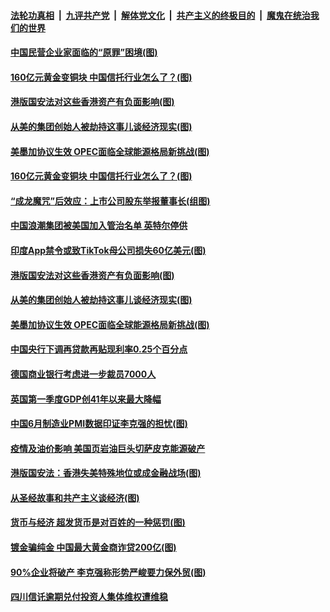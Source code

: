 ####  [法轮功真相](../../../../basic/blob/master/README.md?t=07022102) &nbsp;|&nbsp; [九评共产党](../../../../9ping.md/blob/master/README.md?t=07022102) &nbsp;|&nbsp; [解体党文化](../../../../jtdwh.md/blob/master/README.md?t=07022102)  &nbsp;|&nbsp; [共产主义的终极目的](../../../../gczydzjmd.md/blob/master/README.md?t=07022102) &nbsp;|&nbsp; [魔鬼在统治我们的世界](../../../../mgztzwmdsj.md/blob/master/README.md?t=07022102) 

#### [中国民营企业家面临的“原罪”困境(图)](../pages/p5/938453.md?t=07022102) 


#### [160亿元黄金变铜块 中国信托行业怎么了？(图)](../pages/p5/938358.md?t=07022102) 

#### [港版国安法对这些香港资产有负面影响(图)](../pages/p5/938357.md?t=07022102) 

#### [从美的集团创始人被劫持这事儿谈经济现实(图)](../pages/p5/938344.md?t=07022102) 

#### [美墨加协议生效 OPEC面临全球能源格局新挑战(图)](../pages/p5/938340.md?t=07022102) 


#### [160亿元黄金变铜块 中国信托行业怎么了？(图)](../pages/p5/938358.md?t=07022102) 

#### [“成龙魔咒”后效应：上市公司股东举报董事长(组图)](../pages/p5/938368.md?t=07022102) 

#### [中国浪潮集团被美国加入管治名单 英特尔停供](../pages/p5/938365.md?t=07022102) 

#### [印度App禁令或致TikTok母公司损失60亿美元(图)](../pages/p5/938364.md?t=07022102) 

#### [港版国安法对这些香港资产有负面影响(图)](../pages/p5/938357.md?t=07022102) 

#### [从美的集团创始人被劫持这事儿谈经济现实(图)](../pages/p5/938344.md?t=07022102) 

#### [美墨加协议生效 OPEC面临全球能源格局新挑战(图)](../pages/p5/938340.md?t=07022102) 


#### [中国央行下调再贷款再贴现利率0.25个百分点](../pages/p5/938264.md?t=07022102) 

#### [德国商业银行考虑进一步裁员7000人](../pages/p5/938262.md?t=07022102) 

#### [英国第一季度GDP创41年以来最大降幅](../pages/p5/938261.md?t=07022102) 

#### [中国6月制造业PMI数据印证李克强的担忧(图)](../pages/p5/938245.md?t=07022102) 

#### [疫情及油价影响 美国页岩油巨头切萨皮克能源破产](../pages/p5/938232.md?t=07022102) 

#### [港版国安法：香港失美特殊地位或成金融战场(图)](../pages/p5/938230.md?t=07022102) 

#### [从圣经故事和共产主义谈经济(图)](../pages/p5/938133.md?t=07022102) 

#### [货币与经济 超发货币是对百姓的一种惩罚(图)](../pages/p5/938130.md?t=07022102) 

#### [镀金骗纯金 中国最大黄金商诈贷200亿(图)](../pages/p5/938160.md?t=07022102) 

#### [90%企业将破产 李克强称形势严峻要力保外贸(图)](../pages/p5/938142.md?t=07022102) 

#### [四川信讬逾期兑付投资人集体维权遭维稳](../pages/p5/938159.md?t=07022102) 

